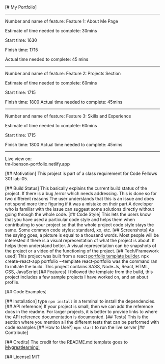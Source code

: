 [# My Portfolio]

---------------------------------------
Number and name of feature: Feature 1: About Me Page

Estimate of time needed to complete: 30mins

Start time: 1630

Finish time: 1715

Actual time needed to complete: 45 mins

---------------------------------------
Number and name of feature: Feature 2: Projects Section

Estimate of time needed to complete: 60mins

Start time: 1715

Finish time: 1800
Actual time needed to complete: 45mins

---------------------------------------

Number and name of feature: Feature 3: Skills and Experience

Estimate of time needed to complete: 60mins

Start time: 1715

Finish time: 1800
Actual time needed to complete: 45mins

---------------------------------------


Live view on:  
tm-lbenson-portfolio.netlify.app  

[## Motivation]
This project is part of a class requirement for Code Fellows 301 lab-05.

[## Build Status]
This basically explains the current build status of the project. If there is a bug /error which needs addressing. This is done so for two different reasons The user understands that this is an issue and does not spend more time figuring if it was a mistake on their part.A developer who is familiar with the issue can suggest some solutions directly without going through the whole code.
[## Code Style]
This lets the users know that you have used a particular code style and helps them when contributing to your project so that the whole project code style stays the same. Some common code styles: standard, xo, etc.
[## Screenshots]
As the saying goes, a picture is equal to a thousand words. Most people will be interested if there is a visual representation of what the project is about. It helps them understand better. A visual representation can be snapshots of the project or a video of the functioning of the project.
[## Tech/Framework used]
This project was built from a react [portfolio template builder](https://www.npmjs.com/package/cra-template-react-portfolio).
npx create-react-app portfolio --template react-portfolio was the command ran to initiate the build.
This project contains SASS, Node.Js, React, HTML, CSS, JavaScript
[## Features]
I followed the template from the build, this project includes a few sample projects I have worked on, and an about profile.

[## Code Examples]

[## Installation]
type ```npm install``` in a terminal to install the dependencies.
[## API reference]
If your project is small, then we can add the reference docs in the readme. For larger projects, it is better to provide links to where the API reference documentation is documented.
[## Tests]
This is the section where you mention all the different tests that can be performed with code examples
[## How to Use?]
```npm start``` to run the live server
[## Contribute]

[## Credits]
The credit for the README.md template goes to [Mygreatlearning!](https://www.mygreatlearning.com/blog/readme-file/#:~:text=The%20Readme%20file%20is%20often,about%20the%20patches%20or%20updates.)

[## License]
MIT
